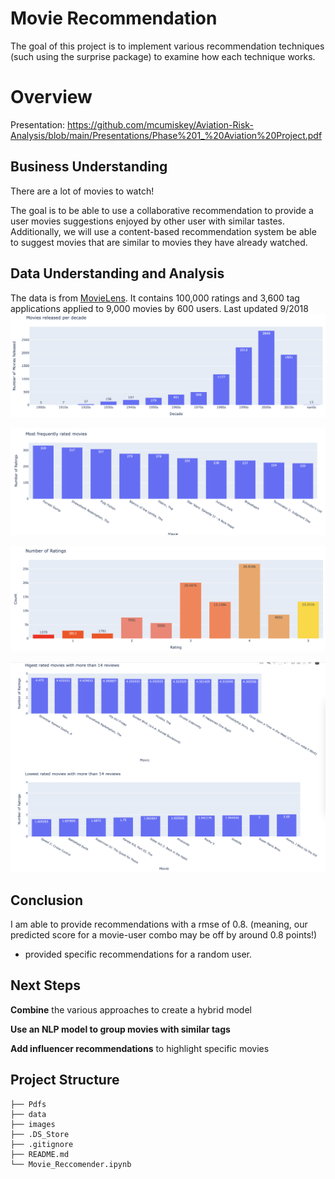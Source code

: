 
# Movie Recommendation 
The goal of this project is to implement various recommendation techniques (such using the surprise package) to examine how each technique works. 

# Overview
Presentation: https://github.com/mcumiskey/Aviation-Risk-Analysis/blob/main/Presentations/Phase%201_%20Aviation%20Project.pdf


## Business Understanding
There are a lot of movies to watch! 

The goal is to be able to use a collaborative recommendation to provide a user movies suggestions enjoyed by other user with similar tastes. Additionally, we will use a content-based recommendation system be able to suggest movies that are similar to movies they have already watched. 

## Data Understanding and Analysis

The data is from [MovieLens](https://grouplens.org/datasets/movielens/latest/). It contains 100,000 ratings and 3,600 tag applications applied to 9,000 movies by 600 users. Last updated 9/2018
![most movies are from the 1980s - 2010s](img/image-4.png)

![Forrest Gump is a frequently rated movie](img/image-2.png)

![most ratings are in the 3-4 range (on a scale of 0.5 to 5)](img/image-1.png)

![highest and lowest rated movies with a significant number of reviews](img/image-3.png)

## Conclusion
I am able to provide recommendations with a rmse of 0.8. (meaning, our predicted score for a movie-user combo may be off by around 0.8 points!)

- provided specific recommendations for a random user.

## Next Steps 
**Combine** the various approaches to create a hybrid model 

**Use an NLP model to group movies with similar tags** 

**Add influencer recommendations** to highlight specific movies 


## Project Structure 
```
├── Pdfs
├── data
├── images
├── .DS_Store
├── .gitignore
├── README.md
└── Movie_Reccomender.ipynb
```
